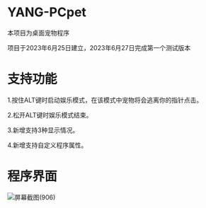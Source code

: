 # YANG-PCpet
本项目为桌面宠物程序

项目于2023年6月25日建立，2023年6月27日完成第一个测试版本
# 支持功能
1.按住ALT键时启动娱乐模式，在该模式中宠物将会逃离你的指针点击。

2.松开ALT键时娱乐模式结束。

3.新增支持3种显示情况。

4.新增支持自定义程序属性。
# 程序界面
![屏幕截图(906)](https://github.com/JasonYANG170/YANG-PCpet/assets/39414350/19efdcf7-6b4b-4249-9973-8d0914ea96a4)
